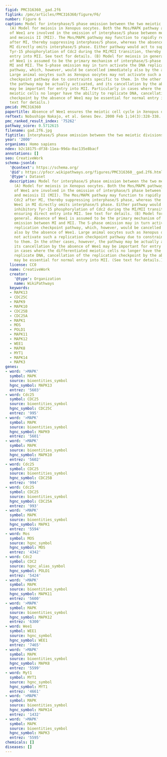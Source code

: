 ```yaml
---
figid: PMC316360__gad.2f6
figlink: /pmc/articles/PMC316360/figure/F6/
number: Figure 6
caption: Model for interphase/S phase omission between the two meiotic divisions.
  (A) Model for meiosis in Xenopus oocytes. Both the Mos/MAPK pathway and the absence
  of Wee1 are involved in the omission of interphase/S phase between meiosis I (MI)
  and meiosis II (MII). The Mos/MAPK pathway may function to rapidly reactivate Cdc2
  after MI, thereby suppressing interphase/S phase, whereas the absence of Wee1 in
  MI directly omits interphase/S phase. Either pathway would act to suppress inhibitory
  Tyr-15 phosphorylation of Cdc2 during the MI/MII transition, thereby ensuring direct
  entry into MII. See text for details. (B) Model for meiosis in general. Absence
  of Wee1 is assumed to be the primary mechanism of interphase/S-phase omission between
  MI and MII. The S-phase omission may in turn activate the DNA replication checkpoint
  pathway, which, however, would be cancelled immediately also by the absence of Wee1.
  Large animal oocytes such as Xenopus oocytes may not activate such a replication
  checkpoint pathway due to constraints specific to them. In the other cases, however,
  the pathway may be actually activated, and its cancellation by the absence of Wee1
  may be important for entry into MII. Particularly in cases where the differentiated
  meiotic cells no longer have the ability to replicate DNA, cancellation of the replication
  checkpoint by the absence of Wee1 may be essential for normal entry into MII. (See
  text for details.)
pmcid: PMC316360
papertitle: Absence of Wee1 ensures the meiotic cell cycle in Xenopus oocytes.
reftext: Nobushige Nakajo, et al. Genes Dev. 2000 Feb 1;14(3):328-338.
pmc_ranked_result_index: '75262'
pathway_score: 0.5712615
filename: gad.2f6.jpg
figtitle: Interphase/S phase omission between the two meiotic divisions
year: '2000'
organisms: Homo sapiens
ndex: b2c18175-df38-11ea-99da-0ac135e8bacf
annotations: []
seo: CreativeWork
schema-jsonld:
  '@context': https://schema.org/
  '@id': https://pfocr.wikipathways.org/figures/PMC316360__gad.2f6.html
  '@type': Dataset
  description: Model for interphase/S phase omission between the two meiotic divisions.
    (A) Model for meiosis in Xenopus oocytes. Both the Mos/MAPK pathway and the absence
    of Wee1 are involved in the omission of interphase/S phase between meiosis I (MI)
    and meiosis II (MII). The Mos/MAPK pathway may function to rapidly reactivate
    Cdc2 after MI, thereby suppressing interphase/S phase, whereas the absence of
    Wee1 in MI directly omits interphase/S phase. Either pathway would act to suppress
    inhibitory Tyr-15 phosphorylation of Cdc2 during the MI/MII transition, thereby
    ensuring direct entry into MII. See text for details. (B) Model for meiosis in
    general. Absence of Wee1 is assumed to be the primary mechanism of interphase/S-phase
    omission between MI and MII. The S-phase omission may in turn activate the DNA
    replication checkpoint pathway, which, however, would be cancelled immediately
    also by the absence of Wee1. Large animal oocytes such as Xenopus oocytes may
    not activate such a replication checkpoint pathway due to constraints specific
    to them. In the other cases, however, the pathway may be actually activated, and
    its cancellation by the absence of Wee1 may be important for entry into MII. Particularly
    in cases where the differentiated meiotic cells no longer have the ability to
    replicate DNA, cancellation of the replication checkpoint by the absence of Wee1
    may be essential for normal entry into MII. (See text for details.)
  license: CC0
  name: CreativeWork
  creator:
    '@type': Organization
    name: WikiPathways
  keywords:
  - MAPK13
  - CDC25C
  - MAPK9
  - MAPK10
  - CDC25B
  - CDC25A
  - MAPK1
  - MOS
  - POLD1
  - MAPK11
  - MAPK12
  - WEE1
  - MAPK8
  - MYT1
  - MAPK14
  - MAPK3
genes:
- word: '>MAPK'
  symbol: MAPK
  source: bioentities_symbol
  hgnc_symbol: MAPK13
  entrez: '5603'
- word: Cdc25
  symbol: CDC25
  source: bioentities_symbol
  hgnc_symbol: CDC25C
  entrez: '995'
- word: '>MAPK'
  symbol: MAPK
  source: bioentities_symbol
  hgnc_symbol: MAPK9
  entrez: '5601'
- word: '>MAPK'
  symbol: MAPK
  source: bioentities_symbol
  hgnc_symbol: MAPK10
  entrez: '5602'
- word: Cdc25
  symbol: CDC25
  source: bioentities_symbol
  hgnc_symbol: CDC25B
  entrez: '994'
- word: Cdc25
  symbol: CDC25
  source: bioentities_symbol
  hgnc_symbol: CDC25A
  entrez: '993'
- word: '>MAPK'
  symbol: MAPK
  source: bioentities_symbol
  hgnc_symbol: MAPK1
  entrez: '5594'
- word: Mos
  symbol: MOS
  source: hgnc_symbol
  hgnc_symbol: MOS
  entrez: '4342'
- word: Cdc2
  symbol: CDC2
  source: hgnc_alias_symbol
  hgnc_symbol: POLD1
  entrez: '5424'
- word: '>MAPK'
  symbol: MAPK
  source: bioentities_symbol
  hgnc_symbol: MAPK11
  entrez: '5600'
- word: '>MAPK'
  symbol: MAPK
  source: bioentities_symbol
  hgnc_symbol: MAPK12
  entrez: '6300'
- word: Wee1
  symbol: WEE1
  source: hgnc_symbol
  hgnc_symbol: WEE1
  entrez: '7465'
- word: '>MAPK'
  symbol: MAPK
  source: bioentities_symbol
  hgnc_symbol: MAPK8
  entrez: '5599'
- word: Myt1
  symbol: MYT1
  source: hgnc_symbol
  hgnc_symbol: MYT1
  entrez: '4661'
- word: '>MAPK'
  symbol: MAPK
  source: bioentities_symbol
  hgnc_symbol: MAPK14
  entrez: '1432'
- word: '>MAPK'
  symbol: MAPK
  source: bioentities_symbol
  hgnc_symbol: MAPK3
  entrez: '5595'
chemicals: []
diseases: []
---
```

